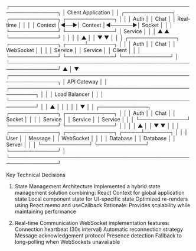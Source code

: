   ┌───────────────────────────────────────────────────────────────┐
  │                        Client Application                      │
  │  ┌─────────────┐    ┌─────────────┐        ┌─────────────┐    │
  │  │   Auth      │    │   Chat      │        │   Real-time │    │
  │  │  Context    │◄──►│  Context    │◄──────►│  Socket     │    │
  │  └─────────────┘    └─────────────┘        │  Service    │    │
  │         ▲                  ▲               └─────────────┘    │
  │         │                  │                      ▲           │
  │         ▼                  ▼                      │           │
  │  ┌─────────────┐    ┌─────────────┐        ┌─────┴───────┐    │
  │  │  Auth       │    │  Chat       │        │  WebSocket  │    │
  │  │  Service    │    │  Service    │        │  Client     │    │
  │  └─────────────┘    └─────────────┘        └─────────────┘    │
  └───────────────────────────────────────────────────────────────┘
                                   ▲
                                   │
                                   ▼
  ┌───────────────────────────────────────────────────────────────┐
  │                        API Gateway                            │
  │  ┌─────────────────────────────────────────────────────────┐  │
  │  │                    Load Balancer                        │  │
  │  └─────────────────────────────────────────────────────────┘  │
  │                          ▲                                    │
  │                          │                                    │
  │                          ▼                                    │
  │  ┌─────────────┐    ┌─────────────┐        ┌─────────────┐    │
  │  │  Auth       │    │  Chat       │        │  Socket     │    │
  │  │  Service    │    │  Service    │        │  Service    │    │
  │  └─────────────┘    └─────────────┘        └─────────────┘    │
  │         │                  │                      ▲           │
  │         ▼                  ▼                      │           │
  │  ┌─────────────┐    ┌─────────────┐        ┌─────┴───────┐    │
  │  │  User       │    │  Message    │        │  WebSocket  │    │
  │  │  Database   │    │  Database   │        │  Server     │    │
  │  └─────────────┘    └─────────────┘        └─────────────┘    │
  └───────────────────────────────────────────────────────────────┘




  Key Technical Decisions
1. State Management Architecture
Implemented a hybrid state management solution combining:
React Context for global application state
Local component state for UI-specific state
Optimized re-renders using React.memo and useCallback
Rationale: Provides scalability while maintaining performance

2. Real-time Communication
WebSocket implementation features:
Connection heartbeat (30s interval)
Automatic reconnection strategy
Message acknowledgement protocol
Presence detection
Fallback to long-polling when WebSockets unavailable
